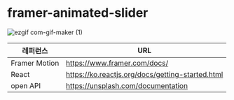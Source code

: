 # framer-animated-slider

![ezgif com-gif-maker (1)](https://user-images.githubusercontent.com/33905149/155452231-32f31083-9dbf-4307-9d5f-f67442c36be8.gif)

| 레퍼런스 | URL |
|------|---|
| Framer Motion | https://www.framer.com/docs/|
|React|https://ko.reactjs.org/docs/getting-started.html|
| open API | https://unsplash.com/documentation | 
